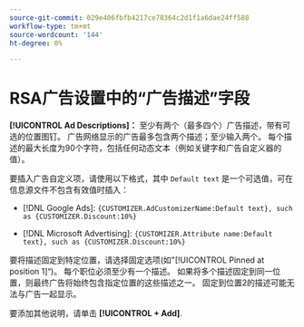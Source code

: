 ```yaml
---
source-git-commit: 029e406fbfb4217ce78364c2d1f1a6dae24ff588
workflow-type: tm+mt
source-wordcount: '144'
ht-degree: 0%

---
```

# RSA广告设置中的“广告描述”字段

**[!UICONTROL Ad Descriptions]：** 至少有两个（最多四个）广告描述，带有可选的位置图钉。 广告网络显示的广告最多包含两个描述；至少输入两个。 每个描述的最大长度为90个字符，包括任何动态文本（例如关键字和广告自定义器的值）。

要插入广告自定义项，请使用以下格式，其中 `Default text` 是一个可选值，可在信息源文件不包含有效值时插入：

* [!DNL Google Ads]: `{CUSTOMIZER.AdCustomizerName:Default text}, such as {CUSTOMIZER.Discount:10%}`

* [!DNL Microsoft Advertising]: `{CUSTOMIZER.Attribute name:Default text}, such as {CUSTOMIZER.Discount:10%}`

要将描述固定到特定位置，请选择固定选项(如&quot;[!UICONTROL Pinned at position 1]“)。 每个职位必须至少有一个描述。 如果将多个描述固定到同一位置，则最终广告将始终包含指定位置的这些描述之一。 固定到位置2的描述可能无法与广告一起显示。

要添加其他说明，请单击 **[!UICONTROL + Add]**.
